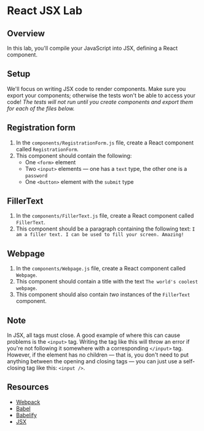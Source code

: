 # React JSX Lab
 
## Overview

In this lab, you'll compile your JavaScript into JSX, defining a React component.

## Setup

We'll focus on writing JSX code to render components. Make sure you export your components; otherwise the tests won't be able to access your code! *The tests will not run until you create components and export them for each of the files below.*

## Registration form
1. In the `components/RegistrationForm.js` file, create a React component called `RegistrationForm`.
2. This component should contain the following:
    - One `<form>` element
    - Two `<input>` elements — one has a `text` type, the other one is a `password`
    - One `<button>` element with the `submit` type

## FillerText
1. In the `components/FillerText.js` file, create a React component called `FillerText`.
2. This component should be a paragraph containing the following text: `I am a filler text. I can be used to fill your screen. Amazing!`

## Webpage
1. In the `components/Webpage.js` file, create a React component called `Webpage`.
2. This component should contain a title with the text `The world's coolest webpage`.
3. This component should also contain _two_ instances of the `FillerText` component.

## Note
In JSX, all tags must close. A good example of where this can cause problems is the `<input>` tag. Writing the tag like this will throw an error if you're not following it somewhere with a corresponding `</input>` tag. However, if the element has no children — that is, you don't need to put anything between the opening and closing tags — you can just use a self-closing tag like this: `<input />`.

## Resources
- [Webpack][Webpack]
- [Babel](http://babeljs.io/)
- [Babelify][babelify]
- [JSX](https://facebook.github.io/react/docs/jsx-in-depth.html)

[Webpack]: https://webpack.github.io
[babelify]: https://github.com/babel/babelify
